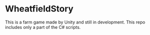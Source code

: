 # WheatfieldStory
This is a farm game made by Unity and still in development. This repo includes only a part of the C# scripts.
